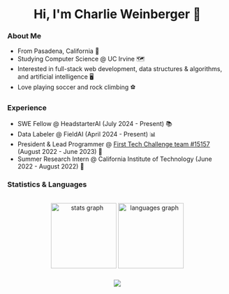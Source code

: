 <h1 align="center">Hi, I'm Charlie Weinberger 👋 </h1>

### About Me
- From Pasadena, California 🌹
- Studying Computer Science @ UC Irvine 🗺️
- Interested in full-stack web development, data structures & algorithms, and artificial intelligence 🖥️
- Love playing soccer and rock climbing ⚽

### Experience
- SWE Fellow @ HeadstarterAI (July 2024 - Present) 📚
- Data Labeler @ FieldAI (April 2024 - Present) 📊
- President & Lead Programmer @ [First Tech Challenge team #15157](https://github.com/IFC-Robotics) (August 2022 - June 2023) 🤖
- Summer Research Intern @ California Institute of Technology (June 2022 - August 2022) 🌠

### Statistics & Languages

<br>

<div align="center">
  <img src="https://github-readme-stats.vercel.app/api?username=charlieweinberger&hide_title=false&hide_rank=false&show_icons=true&include_all_commits=true&count_private=true&disable_animations=false&theme=dracula&locale=en&hide_border=false" height="150" alt="stats graph"  />
  <img src="https://github-readme-stats.vercel.app/api/top-langs?username=charlieweinberger&locale=en&hide_title=false&layout=compact&card_width=320&langs_count=5&theme=dracula&hide_border=false" height="150" alt="languages graph"  />
</div>

### 

<p align="center">
  <a href="https://skillicons.dev">
    <img src="https://skillicons.dev/icons?i=py,c,cpp,rust,java,js,ts,html,css,nodejs,react,nextjs,firebase,postgresql,openai,langchain,pinecone,aws" />
  </a>
</p>
